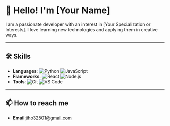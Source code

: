 # 👋 Hello! I'm [Your Name]

I am a passionate developer with an interest in [Your Specialization or Interests]. I love learning new technologies and applying them in creative ways.

---

## 🛠️ Skills

- **Languages**: ![Python](https://img.shields.io/badge/-Python-3776AB?style=flat-square&logo=python&logoColor=ffffff) ![JavaScript](https://img.shields.io/badge/-JavaScript-F7DF1E?style=flat-square&logo=javascript&logoColor=000000)
- **Frameworks**: ![React](https://img.shields.io/badge/-React-61DAFB?style=flat-square&logo=react&logoColor=000000) ![Node.js](https://img.shields.io/badge/-Node.js-339933?style=flat-square&logo=node.js&logoColor=ffffff)
- **Tools**: ![Git](https://img.shields.io/badge/-Git-F05032?style=flat-square&logo=git&logoColor=ffffff) ![VS Code](https://img.shields.io/badge/-VS%20Code-007ACC?style=flat-square&logo=visual-studio-code&logoColor=ffffff)
---

## 📫 How to reach me

- **Email**:jiho32501@gmail.com

